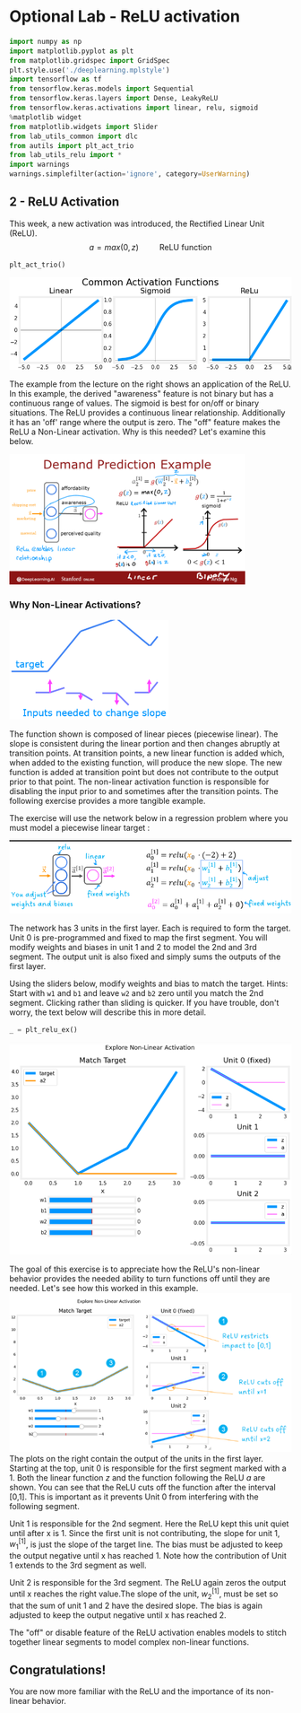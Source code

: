 # Optional Lab - ReLU activation


```python
import numpy as np
import matplotlib.pyplot as plt
from matplotlib.gridspec import GridSpec
plt.style.use('./deeplearning.mplstyle')
import tensorflow as tf
from tensorflow.keras.models import Sequential
from tensorflow.keras.layers import Dense, LeakyReLU
from tensorflow.keras.activations import linear, relu, sigmoid
%matplotlib widget
from matplotlib.widgets import Slider
from lab_utils_common import dlc
from autils import plt_act_trio
from lab_utils_relu import *
import warnings
warnings.simplefilter(action='ignore', category=UserWarning)

```

<a name="2"></a>
## 2 - ReLU Activation
This week, a new activation was introduced, the Rectified Linear Unit (ReLU). 
$$ a = max(0,z) \quad\quad\text { ReLU function} $$


```python
plt_act_trio()
```

![image-20240728021614505](assets/image-20240728021614505.png)

The example from the lecture on the right shows an application of the ReLU. In this example, the derived "awareness" feature is not binary but has a continuous range of values. The sigmoid is best for on/off or binary situations. The ReLU provides a continuous linear relationship. Additionally it has an 'off' range where the output is zero. The "off" feature makes the ReLU a Non-Linear activation. Why is this needed? Let's examine this below.

![image-20240728021841599](assets/image-20240728021841599.png)

### Why Non-Linear Activations?  

![image-20240728021658099](assets/image-20240728021658099.png)

 The function shown is composed of linear pieces (piecewise linear). The slope is consistent during the linear portion and then changes abruptly at transition points. At transition points, a new linear function is added which, when added to the existing function, will produce the new slope. The new function is added at transition point but does not contribute to the output prior to that point. The non-linear activation function is responsible for disabling the input prior to and sometimes after the transition points. The following exercise provides a more tangible example.

The exercise will use the network below in a regression problem where you must model a piecewise linear target :

![image-20240728021718777](assets/image-20240728021718777.png)

The network has 3 units in the first layer. Each is required to form the target. Unit 0 is pre-programmed and fixed to map the first segment. You will modify weights and biases in unit 1 and 2 to model the 2nd and 3rd segment. The output unit is also fixed and simply sums the outputs of the first layer.  

Using the sliders below, modify weights and bias to match the target. 
Hints: Start with `w1` and `b1` and leave `w2` and `b2` zero until you match the 2nd segment. Clicking rather than sliding is quicker.  If you have trouble, don't worry, the text below will describe this in more detail.


```python
_ = plt_relu_ex()
```

![image-20240728021745163](assets/image-20240728021745163.png)



The goal of this exercise is to appreciate how the ReLU's non-linear behavior provides the needed ability to turn functions off until they are needed. Let's see how this worked in this example.
![image-20240728021800285](assets/image-20240728021800285.png)
The plots on the right contain the output of the units in the first layer.   
Starting at the top, unit 0 is responsible for the first segment marked with a 1. Both the linear function $z$ and the function following the ReLU $a$ are shown. You can see that the ReLU cuts off the function after the interval [0,1]. This is important as it prevents Unit 0 from interfering with the following segment. 

Unit 1 is responsible for the 2nd segment. Here the ReLU kept this unit quiet until after x is 1. Since the first unit is not contributing, the slope for unit 1, $w^{[1]}_1$, is just the slope of the target line. The bias must be adjusted to keep the output negative until x has reached 1. Note how the contribution of Unit 1 extends to the 3rd segment as well.

Unit 2 is responsible for the 3rd segment. The ReLU again zeros the output until x reaches the right value.The slope of the unit, $w^{[1]}_2$, must be set so that the sum of unit 1 and 2 have the desired slope. The bias is again adjusted to keep the output negative until x has reached 2. 

The "off" or disable feature  of the ReLU activation enables models to stitch together linear segments to model complex non-linear functions.


## Congratulations!
You are now more familiar with the ReLU and the importance of its non-linear behavior.
